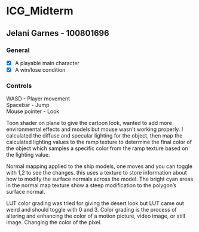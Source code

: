 # ICG_Midterm
## Jelani Garnes - 100801696
### General
- [X] A playable main character
- [X] A win/lose condition

### Controls
WASD - Player movement </br>
Spacebar - Jump </br>
Mouse pointer - Look </br>

Toon shader on plane to give the cartoon look, wanted to add more environmental effects and models but mouse wasn't working properly.
I calculated the diffuse and specular lighting for the object, then map the calculated lighting values to the ramp texture to determine the final color of the object which samples a specific color from the ramp texture based on the lighting value.

Normal mapping applied to the ship models, one moves and you can toggle with 1,2 to see the changes.
this uses a texture to store information about how to modify the surface normals across the model. The bright cyan areas in the normal map texture show a steep modification to the polygon’s surface normal.

LUT color grading was tried for giving the desert look but LUT came out weird and should toggle with 0 and 3.
Color grading is the process of altering and enhancing the color of a motion picture, video image, or still image. Changing the color of the pixel.

